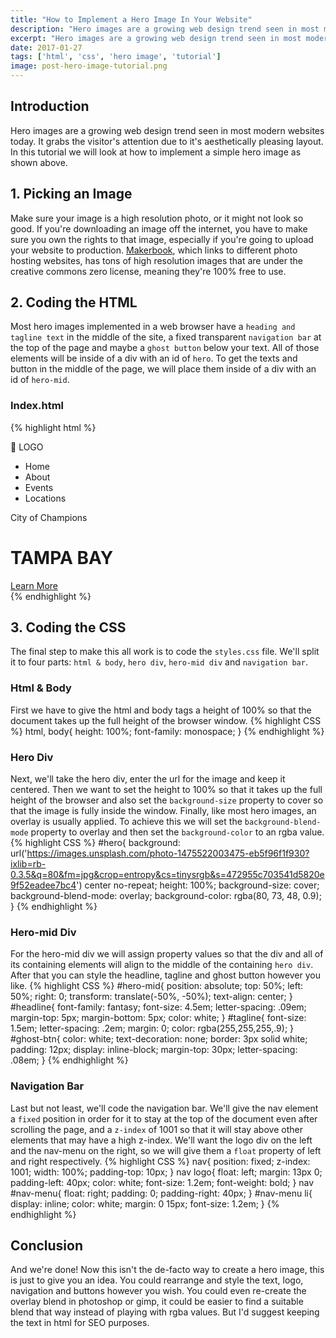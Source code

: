 ```yaml
---
title: "How to Implement a Hero Image In Your Website"
description: "Hero images are a growing web design trend seen in most modern websites today. In this tutorial we will look at how to implement a simple hero image."
excerpt: "Hero images are a growing web design trend seen in most modern websites today. It grabs the visitor's attention due to it's aesthetically pleasing layout. In this tutorial we will look at how to implement a simple hero image as shown above."
date: 2017-01-27
tags: ['html', 'css', 'hero image', 'tutorial']
image: post-hero-image-tutorial.png
---
```

## Introduction
Hero images are a growing web design trend seen in most modern websites today. It grabs the visitor's attention due to it's aesthetically pleasing layout. In this tutorial we will look at how to implement a simple hero image as shown above.

## 1. Picking an Image
Make sure your image is a high resolution photo, or it might not look so good. If you're downloading an image off the internet, you have to make sure you own the rights to that image, especially if you're going to upload your website to production. [Makerbook][makerbook], which links to different photo hosting websites, has tons of high resolution images that are under the creative commons zero license, meaning they're 100% free to use.

[makerbook]: http://makerbook.net/

## 2. Coding the HTML
Most hero images implemented in a web browser have a `heading and tagline text` in the middle of the site, a fixed transparent `navigation bar` at the top of the page and maybe a `ghost button` below your text. All of those elements will be inside of a div with an id of `hero`. To get the texts and button in the middle of the page, we will place them inside of a div with an id of `hero-mid`.

### Index.html
{% highlight html %}
<!DOCTYPE html>
<html lang="en">
<head>
    <meta charset="UTF-8">
    <title>Hero Image Tutorial</title>
    <link rel="stylesheet" href="https://cdnjs.cloudflare.com/ajax/libs/normalize/4.0.0/normalize.min.css">
    <link rel="stylesheet" href="styles.css">
</head>
<body>
    <div id="hero">
        <nav>
            <logo>&#127796; LOGO</logo>
            <ul id="nav-menu">
                <li>Home</li>
                <li>About</li>
                <li>Events</li>
                <li>Locations</li>
            </ul>
        </nav>
        <div id="hero-mid">
            <p id="tagline">City of Champions</p>
            <h1 id="headline">TAMPA BAY</h1>
            <a id="ghost-btn" href="#">Learn More</a>
        </div>
    </div>
</body>
</html>
{% endhighlight %}

## 3. Coding the CSS
The final step to make this all work is to code the `styles.css` file. We'll split it to four parts: `html & body`, `hero div`, `hero-mid div` and `navigation bar`.

### Html & Body
First we have to give the html and body tags a height of 100% so that the document takes up the full height of the browser window.
{% highlight CSS %}
html, body{
    height: 100%;
    font-family: monospace;
}
{% endhighlight %}

### Hero Div
Next, we'll take the hero div, enter the url for the image and keep it centered. Then we want to set the height to 100% so that it takes up the full height of the browser and also set the `background-size` property to cover so that the image is fully inside the window. Finally, like most hero images, an overlay is usually applied. To achieve this we will set the `background-blend-mode` property to overlay and then set the `background-color` to an rgba value.
{% highlight CSS %}
#hero{
    background: url('https://images.unsplash.com/photo-1475522003475-eb5f96f1f930?ixlib=rb-0.3.5&q=80&fm=jpg&crop=entropy&cs=tinysrgb&s=472955c703541d5820e9f52eadee7bc4') center no-repeat;
    height: 100%;
    background-size: cover;
    background-blend-mode: overlay;
    background-color: rgba(80, 73, 48, 0.9);
}
{% endhighlight %}

### Hero-mid Div
For the hero-mid div we will assign property values so that the div and all of its containing elements will align to the middle of the containing `hero div`. After that you can style the headline, tagline and ghost button however you like.
{% highlight CSS %}
#hero-mid{
    position: absolute;
    top: 50%;
    left: 50%;
    right: 0;
    transform: translate(-50%, -50%);
    text-align: center;
}
#headline{
    font-family: fantasy;
    font-size: 4.5em;
    letter-spacing: .09em;
    margin-top: 5px;
    margin-bottom: 5px;
    color: white;
}
#tagline{
    font-size: 1.5em;
    letter-spacing: .2em;
    margin: 0;
    color: rgba(255,255,255,.9);
}
#ghost-btn{
    color: white;
    text-decoration: none;
    border: 3px solid white;
    padding: 12px;
    display: inline-block;
    margin-top: 30px;
    letter-spacing: .08em;
}
{% endhighlight %}

### Navigation Bar
Last but not least, we'll code the navigation bar. We'll give the nav element a `fixed` position in order for it to stay at the top of the document even after scrolling the page, and a `z-index` of 1001 so that it will stay above other elements that may have a high z-index. We'll want the logo div on the left and the nav-menu on the right, so we will give them a `float` property of left and right respectively.
{% highlight CSS %}
nav{
    position: fixed;
    z-index: 1001;
    width: 100%;
    padding-top: 10px;
}
nav logo{
    float: left;
    margin: 13px 0;
    padding-left: 40px;
    color: white;
    font-size: 1.2em;
    font-weight: bold;
}
nav #nav-menu{
    float: right;
    padding: 0;
    padding-right: 40px;
}
#nav-menu li{
    display: inline;
    color: white;
    margin: 0 15px;
    font-size: 1.2em;
}
{% endhighlight %}
## Conclusion
And we're done! Now this isn't the de-facto way to create a hero image, this is just to give you an idea. You could rearrange and style the text, logo, navigation and buttons however you wish. You could even re-create the overlay blend in photoshop or gimp, it could be easier to find a suitable blend that way instead of playing with rgba values. But I'd suggest keeping the text in html for SEO purposes.
